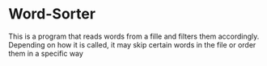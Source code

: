 # Word-Sorter
This is a program that reads words from a fille and filters them accordingly. Depending on how it is called, it may skip certain words in the file or order them in a specific way
